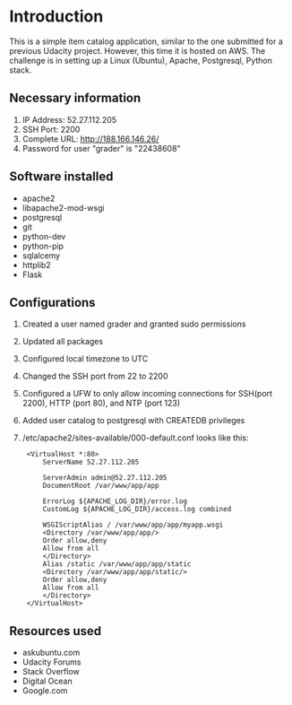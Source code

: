 # Introduction
This is a simple item catalog application, similar to the one submitted for a previous Udacity project. However, this time it is hosted on AWS. The challenge is in setting up a Linux (Ubuntu), Apache, Postgresql, Python stack.

## Necessary information
1. IP Address: 52.27.112.205
2. SSH Port: 2200
3. Complete URL: http://188.166.146.26/
4. Password for user "grader" is "22438608"

## Software installed
- apache2
- libapache2-mod-wsgi
- postgresql
- git
- python-dev
- python-pip
- sqlalcemy
- httplib2
- Flask

## Configurations
1. Created a user named grader and granted sudo permissions
2. Updated all packages
3. Configured local timezone to UTC
4. Changed the SSH port from 22 to 2200
5. Configured a UFW to only allow incoming connections for SSH(port 2200), HTTP (port 80), and NTP (port 123)
6. Added user catalog to postgresql with CREATEDB privileges
7. /etc/apache2/sites-available/000-default.conf looks like this:

		<VirtualHost *:80>
        	ServerName 52.27.112.205

	        ServerAdmin admin@52.27.112.205
	        DocumentRoot /var/www/app/app

	        ErrorLog ${APACHE_LOG_DIR}/error.log
	        CustomLog ${APACHE_LOG_DIR}/access.log combined

	        WSGIScriptAlias / /var/www/app/app/myapp.wsgi
	        <Directory /var/www/app/app/>
	        Order allow,deny
	        Allow from all
	        </Directory>
	        Alias /static /var/www/app/app/static
	        <Directory /var/www/app/app/static/>
	        Order allow,deny
	        Allow from all
	        </Directory>
		</VirtualHost>

## Resources used
- askubuntu.com
- Udacity Forums
- Stack Overflow
- Digital Ocean
- Google.com
